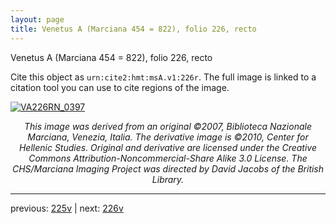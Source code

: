 ```yaml
---
layout: page
title: Venetus A (Marciana 454 = 822), folio 226, recto
---
```


Venetus A (Marciana 454 = 822), folio 226, recto

Cite this object as `urn:cite2:hmt:msA.v1:226r`.  The full image is linked to a citation tool you can use to cite regions of the image.

[![VA226RN_0397](http://www.homermultitext.org/iipsrv?IIIF=/project/homer/pyramidal/deepzoom/hmt/vaimg/2017a/VA226RN_0397.tif/full/800,/0/default.jpg)](http://www.homermultitext.org/ict2/?urn=urn:cite2:hmt:vaimg.2017a:VA226RN_0397) 

<p style="text-align: center; font-style: italic;">This image was derived from an original ©2007, Biblioteca Nazionale Marciana, Venezia, Italia. The derivative image is ©2010, Center for Hellenic Studies. Original and derivative are licensed under the Creative Commons Attribution-Noncommercial-Share Alike 3.0 License. The CHS/Marciana Imaging Project was directed by David Jacobs of the British Library.</p>

---

previous: [225v](../225v/) | next: [226v](../226v/)